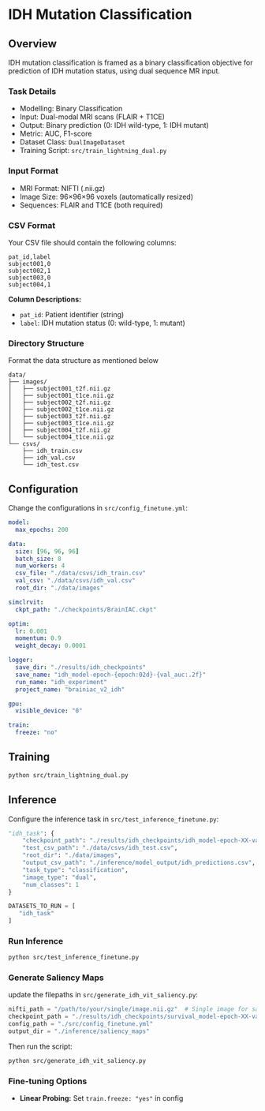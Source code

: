 # IDH Mutation Classification

## Overview

IDH mutation classification is framed as a binary classification objective for prediction of IDH mutation status, using dual sequence MR input.

### Task Details

- Modelling: Binary Classification
- Input: Dual-modal MRI scans (FLAIR + T1CE)
- Output: Binary prediction (0: IDH wild-type, 1: IDH mutant)
- Metric: AUC, F1-score
- Dataset Class: `DualImageDataset`
- Training Script: `src/train_lightning_dual.py`

### Input Format
- MRI Format: NIFTI (.nii.gz)
- Image Size: 96×96×96 voxels (automatically resized)
- Sequences: FLAIR and T1CE (both required)

### CSV Format

Your CSV file should contain the following columns:

```csv
pat_id,label
subject001,0
subject002,1
subject003,0
subject004,1
```

**Column Descriptions:**
- `pat_id`: Patient identifier (string)
- `label`: IDH mutation status (0: wild-type, 1: mutant)

### Directory Structure
Format the data structure as mentioned below
```
data/
├── images/
│   ├── subject001_t2f.nii.gz
│   ├── subject001_t1ce.nii.gz
│   ├── subject002_t2f.nii.gz
│   ├── subject002_t1ce.nii.gz
│   ├── subject003_t2f.nii.gz
│   ├── subject003_t1ce.nii.gz
│   ├── subject004_t2f.nii.gz
│   └── subject004_t1ce.nii.gz
└── csvs/
    ├── idh_train.csv
    ├── idh_val.csv
    └── idh_test.csv
```

## Configuration

Change the configurations in `src/config_finetune.yml`:

```yaml
model:
  max_epochs: 200

data:
  size: [96, 96, 96]
  batch_size: 8
  num_workers: 4
  csv_file: "./data/csvs/idh_train.csv"
  val_csv: "./data/csvs/idh_val.csv"
  root_dir: "./data/images"

simclrvit:
  ckpt_path: "./checkpoints/BrainIAC.ckpt"

optim:
  lr: 0.001
  momentum: 0.9
  weight_decay: 0.0001

logger:
  save_dir: "./results/idh_checkpoints"
  save_name: "idh_model-epoch-{epoch:02d}-{val_auc:.2f}"
  run_name: "idh_experiment"
  project_name: "brainiac_v2_idh"

gpu:
  visible_device: "0"

train:
  freeze: "no"
```

## Training

```bash
python src/train_lightning_dual.py 
```

## Inference

Configure the inference task in `src/test_inference_finetune.py`:

```python
"idh_task": {
    "checkpoint_path": "./results/idh_checkpoints/idh_model-epoch-XX-val_auc-X.XX.ckpt",
    "test_csv_path": "./data/csvs/idh_test.csv",
    "root_dir": "./data/images",
    "output_csv_path": "./inference/model_output/idh_predictions.csv",
    "task_type": "classification",
    "image_type": "dual",
    "num_classes": 1
}

DATASETS_TO_RUN = [
   "idh_task"
]
```

### Run Inference
```bash
python src/test_inference_finetune.py
```

### Generate Saliency Maps

update the filepaths in `src/generate_idh_vit_saliency.py`:

```python
nifti_path = "/path/to/your/single/image.nii.gz"  # Single image for saliency generation
checkpoint_path = "./results/idh_checkpoints/survival_model-epoch-XX-val_auc-X.XX.ckpt"
config_path = "./src/config_finetune.yml"
output_dir = "./inference/saliency_maps"
```

Then run the script:
```bash
python src/generate_idh_vit_saliency.py
```

### Fine-tuning Options
- **Linear Probing:** Set `train.freeze: "yes"` in config 